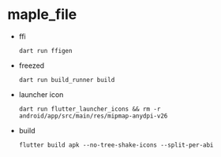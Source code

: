 # maple_file

- ffi
  ```
  dart run ffigen
  ```

- freezed
  ```
  dart run build_runner build
  ```

- launcher icon
  ```
  dart run flutter_launcher_icons && rm -r android/app/src/main/res/mipmap-anydpi-v26
  ```

- build
  ```
  flutter build apk --no-tree-shake-icons --split-per-abi
  ```